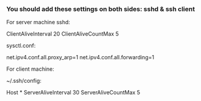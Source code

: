 ### You should add these settings on both sides: sshd & ssh client

For server machine
sshd:


ClientAliveInterval 20
ClientAliveCountMax 5

sysctl.conf:

net.ipv4.conf.all.proxy_arp=1
net.ipv4.conf.all.forwarding=1

For client machine:

~/.ssh/config:

Host *
  ServerAliveInterval 30
  ServerAliveCountMax 5

